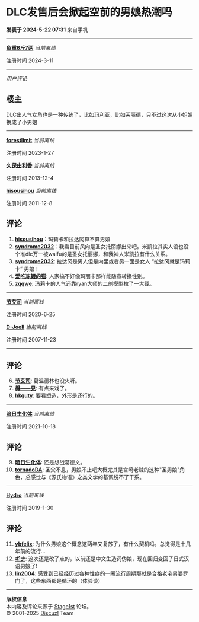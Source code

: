 # DLC发售后会掀起空前的男娘热潮吗

**发表于 2024-5-22 07:31** 来自手机

---

**[鱼重6斤7两](space-uid-571866.html)** _当前离线_

注册时间 2024-3-11

---

_用户评论_

## 楼主

DLC出人气女角也是一种传统了，比如玛利亚，比如芙丽德，只不过这次从小姐姐换成了小男娘

---

**[forestlimit](space-uid-564102.html)** _当前离线_

注册时间 2023-1-27

**[久保由利香](space-uid-374119.html)** _当前离线_

注册时间 2013-12-4

**[hisousihou](space-uid-218548.html)** _当前离线_

注册时间 2011-12-8

## 评论

1. **[hisousihou](space-uid-218548.html)**：玛莉卡和拉达冈算不算男娘
2. **[syndrome2032](space-uid-450747.html)**：我看目前风向是圣女托丽娜出来吧。米凯拉其实人设也没个准dlc万一被waifu的是圣女托丽娜，和我神人米凯拉有什么关系。
3. **[syndrome2032](space-uid-450747.html)**: 拉达冈是男人但是内里或者另一面是女人 “拉达冈就是玛莉卡” 男娘！
4. **[爱吃冻鳗的猫](space-uid-460110.html)**: 人家搞不好像玛丽卡那样能随意转换性别。
5. **[zqqwe](space-uid-379628.html)**: 玛莉卡的人气还靠ryan大师的二创模型拉了一大截。

---

**[节艾司](space-uid-531956.html)** _当前离线_

注册时间 2020-6-25

**[D-JoeII](space-uid-91261.html)** _当前离线_

注册时间 2007-11-23

---

## 评论

6. **[节艾司](space-uid-531956.html)**: 葛温德林也没火呀。
7. **[樽——見](space-uid-571820.html)**: 有点来戏了。
8. **[hkguty](space-uid-450885.html)**: 要看塑造，外形是还行的。

---

**[暗日生化体](space-uid-547793.html)** _当前离线_

注册时间 2021-10-18

## 评论

9. **[暗日生化体](space-uid-547793.html)**: 还是想战葛德文。
10. **[tornadoDA](space-uid-537206.html)**: 圣父不息，男娘不止吧大概尤其是宫崎老贼的这种"圣男娘"角色，总感觉与《源氏物语》之类文学的基调脱不了干系。

---

**[Hydro](space-uid-511486.html)** _当前离线_

注册时间 2019-1-30

## 评论

11. **[ybfelix](space-uid-146054.html)**: 为什么男娘这个概念这两年又复苏了，有什么契机吗。总觉得是十几年前的流行...
12. **[ギナ](space-uid-443279.html)**: 这次还是改了点的，以前还是中文生造词伪娘，现在回归变回了日式汉语男娘了! 
13. **[lin2004](space-uid-216798.html)**: 感受到已经经历过各种性癖的一圈流行周期那就是合格老宅男婆罗门了，这些东西都是循环的（体验谈）

---

**版权信息**  
本内容及评论来源于 [Stage1st](https://bbs.saraba1st.com) 论坛。  
© 2001-2025 [Discuz!](https://www.discuz.vip/) Team
<!-- tcd_original_link https://www.saraba1st.com/2b/thread-2184342-1-1.html -->
